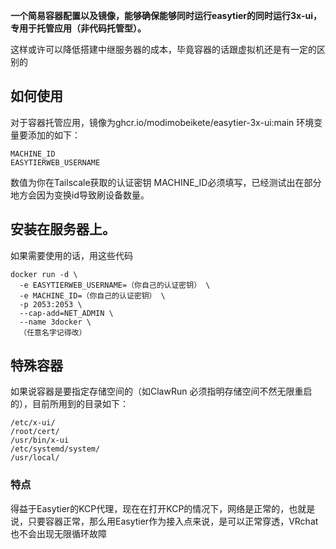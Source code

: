 **一个简易容器配置以及镜像，能够确保能够同时运行easytier的同时运行3x-ui，专用于托管应用（非代码托管型）。**

这样或许可以降低搭建中继服务器的成本，毕竟容器的话跟虚拟机还是有一定的区别的

## 如何使用

对于容器托管应用，镜像为ghcr.io/modimobeikete/easytier-3x-ui:main
环境变量要添加的如下：
```
MACHINE_ID
EASYTIERWEB_USERNAME
```
数值为你在Tailscale获取的认证密钥
MACHINE_ID必须填写，已经测试出在部分地方会因为变换id导致刷设备数量。

## 安装在服务器上。

如果需要使用的话，用这些代码

```
docker run -d \
  -e EASYTIERWEB_USERNAME=（你自己的认证密钥） \
  -e MACHINE_ID=（你自己的认证密钥） \
  -p 2053:2053 \
  --cap-add=NET_ADMIN \
  --name 3docker \
  （任意名字记得改）
```

## 特殊容器

如果说容器是要指定存储空间的（如ClawRun 必须指明存储空间不然无限重启的），目前所用到的目录如下：


```
/etc/x-ui/
/root/cert/
/usr/bin/x-ui
/etc/systemd/system/
/usr/local/
```

### 特点

得益于Easytier的KCP代理，现在在打开KCP的情况下，网络是正常的，也就是说，只要容器正常，那么用Easytier作为接入点来说，是可以正常穿透，VRchat也不会出现无限循环故障

